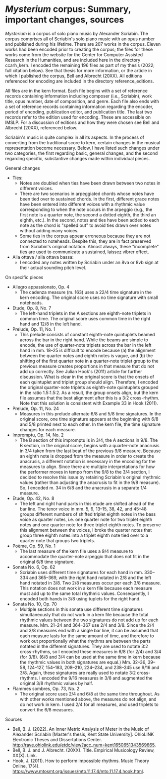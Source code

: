 # *Mysterium* corpus: Summary, important changes, sources
*Mysterium* is a corpus of solo piano music by Alexander Scriabin. The corpus comprises all of Scriabin's solo piano music with an opus number and published during his lifetime. There are 207 works in the corpus. Eleven works had been encoded prior to creating the corpus; the files for these works come from the website for the Center for Computer Assisted Research in the Humanities, and are included here in the directory ccarh_kern. I encoded the remaining 196 files as part of my thesis (2022; full citation below). See that thesis for more information, or the article in which I published the corpus, Bell and Albrecht (20XX). All editions referenced for encoding are included in the directory reference_editions.

All files are in the kern format. Each file begins with a set of reference records containing information including composer (i.e., Scriabin), work title, opus number, date of composition, and genre. Each file also ends with a set of reference records containing information regarding the encoder, period of encoding, publication editor, and publication title. The last two records refer to the edition used for encoding. These are accessible on IMSLP. For a discussion of editions and how they were chosen see Bell and Albrecht (20XX), referenced below.

Scriabin's music is quite complex in all its aspects. In the process of converting from the traditional score to kern, certain changes in the musical representation become necessary. Below, I have listed such changes under two categories, the first regarding basic, general changes, and the second regarding specific, substantive changes made within individual pieces.

General changes
- Ties:
  - Notes are doubled when ties have been drawn between two notes in different voices.
  - There are two scenarios in arpeggiated chords whose notes have been tied over to sustained chords. In the first, different grace notes have been entered into different voices with a rhythmic value corresponding to when the note occurs in the arpeggio (e.g., the first note is a quarter note, the second a dotted eighth, the third an eighth, etc.). In the second, notes and ties have been added to each note as the chord is "spelled out" to avoid ties drawn over notes without adding many voices.
  - Some ties in the corpus appear erroneous because they are not connected to noteheads. Despite this, they are in fact preserved from Scriabin's original notation. Almost always, these "incomplete" ties are used to communicate a sustained, laissez vibrer effect. 
- Alla ottava / alla ottava bassa:
  - I encoded any notes written by Scriabin under an 8va or 8vb sign at their actual sounding pitch level.

On specific pieces
- Allegro appassionato, Op. 4
  - The cadenza measure (m. 163) uses a 22/4 time signature in the kern encoding. The original score uses no time signature with small noteheads.
- Etude, Op. 8, No. 7
  - The left-hand triplets in the A sections are eighth-note triplets in common time. The original score uses common time in the right hand and 12/8 in the left hand.
- Prelude, Op. 11, No. 1
  - This prelude consists of constant eighth-note quintuplets beamed across the bar in the right hand. While the beams are simple to encode, the use of quarter-note triplets across the bar in the left hand in mm. 18–25 is difficult to encode because (a) the alignment between the quarter notes and eighth notes is vague, and (b) the shifting of the first quarter note in a quarter-note triplet group to the previous measure creates proportions in that measure that do not add up correctly. See Julian Hook's (2011) article for further discussion. What is clear in the original score is that the onsets of each quintuplet and triplet group should align. Therefore, I encoded the original quarter-note triplets as eighth-note quintuplets grouped in the ratio 1.5:1.5:2. As a result, the group onsets align, but the kern file assumes that the best alignment after this is a 3:2 cross-rhythm. Note that this solution is consistent with Example 33 in Hook (2011).
- Prelude, Op. 11, No. 24
  - Measures in this prelude alternate 6/8 and 5/8 time signatures. In the original score, one time signature appears at the beginning with 6/8 and 5/8 printed next to each other. In the kern file, the time signature changes for each measure.
- Impromptu, Op. 14, No. 2
  - The B section of this impromptu is in 3/4, the A sections in 9/8. The B section, in the original score, begins with a quarter-note anacrusis in 3/4 taken from the last beat of the previous 9/8 measure. Because an eighth note is dropped from the measure in order to create the anacrusis, a different notation is necessary in the encoding for the measures to align. Since there are multiple interpretations for how the performer moves in tempo from the 9/8 to the 3/4 section, I decided to resolve this issue by retaining Scriabin's original rhythmic values (rather than adjusting the anacrusis to fit in the 9/8 measure). So, I encoded m. 34 in 6/8 and the anacrusis in a separate 1/4 measure.
- Etude, Op. 42, No. 8
  - The left and right hand parts in this etude are shifted ahead of the bar line. The tenor voice in mm. 5, 9, 13–15, 38, 42, and 45–48 groups different numbers of shifted triplet eighth notes in the bass voice as quarter notes, i.e. one quarter note for two triplet eighth notes and one quarter note for three triplet eighth notes. To preserve this alignment between the voices, I broke the quarter notes that group three eighth notes into a triplet eighth note tied over to a quarter note that groups two triplets.
- Poème, Op. 59, No. 1
  - The last measure of the kern file uses a 9/4 measure to accommodate the quarter-note arpeggio that does not fit in the original 6/8 time signature.
- Sonata No. 6, Op. 62
  - Scriabin uses different time signatures for each hand in mm. 330–334 and 365–369, with the right hand notated in 2/8 and the left hand notated in 3/8. Two 2/8 measures occur per each 3/8 measure. This notation does not work in a kern file because each measure must add up to the same total rhythmic values. Consequently, I encoded both hands in 3/8 using tuplets for the right hand.
- Sonata No. 10, Op. 70
  - Multiple sections in this sonata use different time signatures simultaneously that do not work in a kern file because the total rhythmic values between the two signatures do not add up for each measure. Mm. 21–24 and 364–367 use 2/4 and 3/8. Since the 2/4 and 3/8 measures end with a single bar line, it can be assumed that each measure lasts for the same amount of time, and therefore to work out proportionally what the rhythms are between the parts notated in the different signatures. They are used to notate 3:2 cross-rhythms, so I encoded these measures in 6/8 (for 2/4) and 3/4 (for 3/8). (6/8 and 3/4 can be used at the same time in kern because the rhythmic values in both signatures are equal.) Mm. 32–36, 39–58, 124–127, 154–183, 208–210, 224–234, and 238–245 use 9/16 and 3/8. Again, these signatures are really used to notate 3:2 cross-rhythms. I encoded the 9/16 measures in 3/8 and augmented the original 3/8 rhythmic values by half.
- Flammes sombres, Op. 73, No. 2
  - The original score uses 2/4 and 6/8 at the same time throughout. As with other works mentioned above, the measures do not align, and do not work in kern. I used 2/4 for all measures, and used triplets to convert the 6/8 measures.

Sources
- Bell, B. J. (2022). An Inner Metric Analysis of Meter in the Music of Alexander Scriabin [Master's thesis, Kent State University]. OhioLINK Electronic Theses and Dissertations Center. http://rave.ohiolink.edu/etdc/view?acc_num=kent1650651343569665.
- Bell, B. J. and J. Albrecht. (20XX). Title. Empirical Musicology Review, XX(X). Link.
- Hook, J. (2011). How to perform impossible rhythms. Music Theory Online, 17(4). https://www.mtosmt.org/issues/mto.11.17.4/mto.11.17.4.hook.html. 

